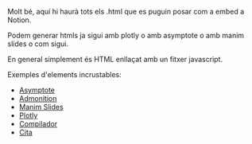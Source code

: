 Molt bé, aquí hi haurà tots els .html que es puguin posar com a embed a Notion.

Podem generar htmls ja sigui amb plotly o amb asymptote o amb manim slides o com sigui.

En general simplement és HTML enllaçat amb un fitxer javascript.

Exemples d'elements incrustables:
- [Asymptote](https://mapaor4.github.io/notion/Asymptote/Riemann%20Surface.html)
- [Admonition](https://mapaor4.github.io/notion/CSS/Admonitions/remark3.html)
- [Manim Slides](https://mapaor4.github.io/notion/Manim_Slides/schrodinger1.html)
- [Plotly](https://mapaor4.github.io/notion/Plotly/tenkas.html)
- [Compilador](https://mapaor4.github.io/notion/Widgets/trinket-embed-code)
- [Cita](https://mapaor4.github.io/notion/quotes/huxley.html)
